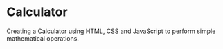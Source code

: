 # Calculator
Creating a Calculator using HTML, CSS and JavaScript to perform simple mathematical operations.

